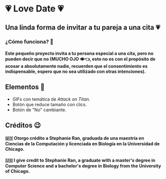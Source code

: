 # 💗 Love Date 💗

## Una linda forma de invitar a tu pareja a una cita 💗

### ¿Cómo funciona? 💌

#### Este pequeño proyecto invita a tu persona especial a una cita, pero no pueden decir que no (MUCHO OJO 👁️👈, esto no es con el propósito de acosar a absolutamente nadie, recuerden que el consentimiento es indispensable, espero que no sea utilizado con otras intenciones).

## Elementos 🎏
- GIFs con temática de *Attack on Titan*.
- Botón que reduce tamaño con clics.
- Botón de "No" cambiante.

## Créditos 😉

#### 🇲🇽 Otorgo crédito a Stephanie Ran, graduada de una maestría en Ciencias de la Computación y licenciada en Biología en la Universidad de Chicago.

#### 🇺🇸 I give credit to Stephanie Ran, a graduate with a master's degree in Computer Science and a bachelor's degree in Biology from the University of Chicago.
